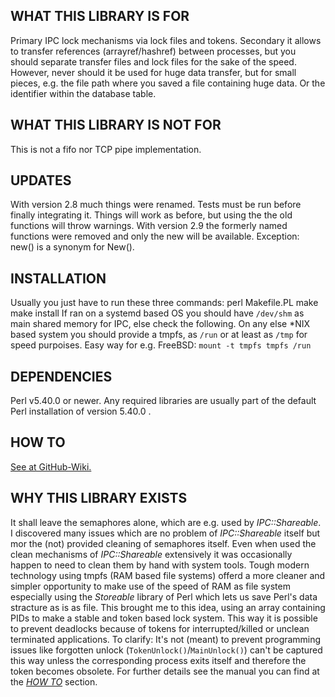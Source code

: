 ## WHAT THIS LIBRARY IS FOR
Primary IPC lock mechanisms via lock files and tokens.
Secondary it allows to transfer references (arrayref/hashref) between processes, but you should separate transfer files and lock files for the sake of the speed. However, never should it be used for huge data transfer, but for small pieces, e.g. the file path where you saved a file containing huge data. Or the identifier within the database table.

## WHAT THIS LIBRARY IS NOT FOR
This is not a fifo nor TCP pipe implementation.

## UPDATES
With version 2.8 much things were renamed. Tests must be run before finally integrating it. Things will work as before, but using the the old functions will throw warnings.
With version 2.9 the formerly named functions were removed and only the new will be available.
Exception: new() is a synonym for New().

## INSTALLATION
Usually you just have to run these three commands:
  perl Makefile.PL
  make
  make install
If ran on a systemd based OS you should have `/dev/shm` as main shared memory for IPC, else check the following.
On any else \*NIX based system you should provide a tmpfs, as `/run` or at least as `/tmp` for speed purpoises.
Easy way for e.g. FreeBSD: `mount -t tmpfs tmpfs /run`

## DEPENDENCIES
Perl v5.40.0 or newer.
Any required libraries are usually part of the default Perl installation of version 5.40.0 .

## HOW TO <a name="howto"></a>
[See at GitHub-Wiki.](https://github.com/DomAsProgrammer/perl-IPC-LockTicket/wiki)

## WHY THIS LIBRARY EXISTS
It shall leave the semaphores alone, which are e.g. used by *IPC::Shareable*. I discovered many issues which are no problem of *IPC::Shareable* itself but mor the (not) provided cleaning of semaphores itself. Even when used the clean mechanisms of *IPC::Shareable* extensively it was occasionally happen to need to clean them by hand with system tools. Tough modern technology using tmpfs (RAM based file systems) offerd a more cleaner and simpler opportunity to make use of the speed of RAM as file system especially using the *Storeable* library of Perl which lets us save Perl's data stracture as is as file. This brought me to this idea, using an array containing PIDs to make a stable and token based lock system. This way it is possible to prevent deadlocks because of tokens for interrupted/killed or unclean terminated applications. To clarify: It's not (meant) to prevent programming issues like forgotten unlock (`TokenUnlock()`/`MainUnlock()`) can't be captured this way unless the corresponding process exits itself and therefore the token becomes obsolete. For further details see the manual you can find at the [*HOW TO*](#howto) section.
